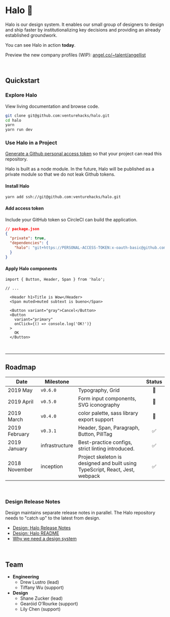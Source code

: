 # Halo :angel:

Halo is our design system. It enables our small group of designers to design and ship faster by institutionalizing key decisions and providing an already established groundwork.

You can see Halo in action **today**.

Preview the new company profiles (WIP): [angel.co/~talent/angellist](https://angel.co/~talent/angellist)

&nbsp;

## Quickstart

### Explore Halo

View living documentation and browse code.

```bash
git clone git@github.com:venturehacks/halo.git
cd halo
yarn
yarn run dev
```

### Use Halo in a Project

[Generate a Github personal access token](https://github.com/settings/tokens) so that your project can read this repository.

Halo is built as a node module. In the future, Halo will be published as a private module so that we do not leak Github tokens.

#### Install Halo

```bash
yarn add ssh://git@github.com:venturehacks/halo.git
```

#### Add access token

Include your GitHub token so CircleCI can build the application.

```json
// package.json
{
  "private": true,
  "dependencies": {
    "halo": "git+https://PERSONAL-ACCESS-TOKEN:x-oauth-basic@github.com/venturehacks/halo#stable"
  }
}
```

#### Apply Halo components

```tsx
import { Button, Header, Span } from 'halo';

// ...

  <Header h1>Title is Wow</Header>
  <Span muted>muted subtext is bueno</Span>

  <Button variant="gray">Cancel</Button>
  <Button
    variant="primary"
    onClick={() => console.log('OK!')}
  >
    OK
  </Button>
```

&nbsp;

---

## Roadmap

| Date          | Milestone      |                                                                               | Status |
| ------------- | -------------- | ----------------------------------------------------------------------------- | :----: |
| 2019 May      | `v0.6.0`       | Typography, Grid                                                              |   🔶   |
| 2019 April    | `v0.5.0`       | Form input components, SVG iconography                                        |   🔶   |
| 2019 March    | `v0.4.0`       | color palette, sass library export support                                    |   🔶   |
| 2019 February | `v0.3.1`       | Header, Span, Paragraph, Button, PillTag                                      |   ✅   |
| 2019 January  | infrastructure | Best-practice configs, strict linting introduced.                             |   ✅   |
| 2018 November | inception      | Project skeleton is designed and built using TypeScript, React, Jest, webpack |   ✅   |

&nbsp;

### Design Release Notes

Design maintains separate release notes in parallel. The Halo repository needs to "catch up" to the latest from design.

- [Design: Halo Release Notes](https://venturehacks.quip.com/zb36AxAbZnBi/Halo-Design-Release-Notes)
- [Design: Halo README](https://venturehacks.quip.com/zb36AxAbZnBi/Halo-Design-Release-Notes)
- [Why we need a design system](https://venturehacks.quip.com/brjDAYTIUyqO/A-design-system-for-AngelList)

&nbsp;

## Team

- **Engineering**
  - Drew Lustro (lead)
  - Tiffany Wu (support)
- **Design**
  - Shane Zucker (lead)
  - Gearóid O’Rourke (support)
  - Lily Chen (support)
